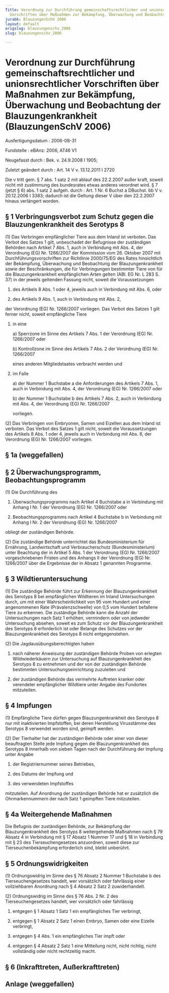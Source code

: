 ```yaml
---
Title: Verordnung zur Durchführung gemeinschaftsrechtlicher und unionsrechtlicher
  Vorschriften über Maßnahmen zur Bekämpfung, Überwachung und Beobachtung der Blauzungenkrankheit
jurabk: BlauzungenSchV 2006
layout: default
origslug: blauzungenschv_2006
slug: blauzungenschv_2006

---
```


# Verordnung zur Durchführung gemeinschaftsrechtlicher und unionsrechtlicher Vorschriften über Maßnahmen zur Bekämpfung, Überwachung und Beobachtung der Blauzungenkrankheit (BlauzungenSchV 2006)

Ausfertigungsdatum
:   2006-08-31

Fundstelle
:   eBAnz: 2006, AT46 V1

Neugefasst durch
:   Bek. v. 24.9.2008 I 1905;

Zuletzt geändert durch
:   Art. 14 V v. 13.12.2011 I 2720

Die v tritt gem. § 7 abs. 1 satz 2 mit ablauf des 22.2.2007 außer kraft, soweit nicht mit zustimmung des bundesrates etwas anderes verordnet wird. § 7 (jetzt § 6) abs. 1 satz 2 aufgeh. durch
:   Art. 1 Nr. 6 Buchst a DBuchst. bb V v. 20.12.2006 I 3383; dadurch ist die Geltung dieser V über den 22.2.2007 hinaus verlängert worden.

## § 1 Verbringungsverbot zum Schutz gegen die Blauzungenkrankheit des Serotyps 8

(1) Das Verbringen empfänglicher Tiere aus dem Inland ist verboten.
Das Verbot des Satzes 1 gilt, unbeschadet der Befugnisse der
zuständigen Behörden nach Artikel 7 Abs. 1, auch in Verbindung mit
Abs. 4, der Verordnung (EG) Nr. 1266/2007 der Kommission vom 26.
Oktober 2007 mit Durchführungsvorschriften zur Richtlinie 2000/75/EG
des Rates hinsichtlich der Bekämpfung, Überwachung und Beobachtung der
Blauzungenkrankheit sowie der Beschränkungen, die für Verbringungen
bestimmter Tiere von für die Blauzungenkrankheit empfänglichen Arten
gelten (ABl. EG Nr. L 283 S. 37) in der jeweils geltenden Fassung
nicht, soweit die Voraussetzungen

1.  des Artikels 8 Abs. 1 oder 4, jeweils auch in Verbindung mit Abs. 6,
    oder


2.  des Artikels 9 Abs. 1, auch in Verbindung mit Abs. 2,



der Verordnung (EG) Nr. 1266/2007 vorliegen. Das Verbot des Satzes 1
gilt ferner nicht, soweit empfängliche Tiere

1.  in eine

    a)  Sperrzone im Sinne des Artikels 7 Abs. 1 der Verordnung (EG) Nr.
        1266/2007 oder


    b)  Kontrollzone im Sinne des Artikels 7 Abs. 2 der Verordnung (EG) Nr.
        1266/2007



    eines anderen Mitgliedstaates verbracht werden und


2.  im Falle

    a)  der Nummer 1 Buchstabe a die Anforderungen des Artikels 7 Abs. 1, auch
        in Verbindung mit Abs. 4, der Verordnung (EG) Nr. 1266/2007 oder


    b)  der Nummer 1 Buchstabe b des Artikels 7 Abs. 2, auch in Verbindung mit
        Abs. 4, der Verordnung (EG) Nr. 1266/2007



    vorliegen.




(2) Das Verbringen von Embryonen, Samen und Eizellen aus dem Inland
ist verboten. Das Verbot des Satzes 1 gilt nicht, soweit die
Voraussetzungen des Artikels 8 Abs. 1 oder 4, jeweils auch in
Verbindung mit Abs. 6, der Verordnung (EG) Nr. 1266/2007 vorliegen.

## § 1a (weggefallen)

## § 2 Überwachungsprogramm, Beobachtungsprogramm

(1) Die Durchführung des

1.  Überwachungsprogramms nach Artikel 4 Buchstabe a in Verbindung mit
    Anhang I Nr. 1 der Verordnung (EG) Nr. 1266/2007 oder


2.  Beobachtungsprogramms nach Artikel 4 Buchstabe b in Verbindung mit
    Anhang I Nr. 2 der Verordnung (EG) Nr. 1266/2007



obliegt der zuständigen Behörde.

(2) Die zuständige Behörde unterrichtet das Bundesministerium für
Ernährung, Landwirtschaft und Verbraucherschutz (Bundesministerium)
unter Beachtung der in Artikel 5 Abs. 1 der Verordnung (EG) Nr.
1266/2007 vorgeschriebenen Fristen und des Anhangs II der Verordnung
(EG) Nr. 1266/2007 über die Ergebnisse der in Absatz 1 genannten
Programme.

## § 3 Wildtieruntersuchung

(1) Die zuständige Behörde führt zur Erkennung der Blauzungenkrankheit
des Serotyps 8 bei empfänglichen Wildtieren im Inland Untersuchungen
durch, um mit einer Wahrscheinlichkeit von 95 vom Hundert und einer
angenommenen Rate (Prävalenzschwelle) von 0,5 vom Hundert befallene
Tiere zu erkennen. Die zuständige Behörde kann die Anzahl der
Untersuchungen nach Satz 1 erhöhen, vermindern oder von jedweder
Untersuchung absehen, soweit es zum Schutz vor der Blauzungenkrankheit
des Serotyps 8 erforderlich ist oder Belange des Schutzes vor der
Blauzungenkrankheit des Serotyps 8 nicht entgegenstehen.

(2) Die Jagdausübungsberechtigten haben

1.  nach näherer Anweisung der zuständigen Behörde Proben von erlegten
    Wildwiederkäuern zur Untersuchung auf Blauzungenkrankheit des Serotyps
    8 zu entnehmen und der von der zuständigen Behörde bestimmten
    Untersuchungseinrichtung zuzuleiten und


2.  der zuständigen Behörde das vermehrte Auftreten kranker oder
    verendeter empfänglicher Wildtiere unter Angabe des Fundortes
    mitzuteilen.

## § 4 Impfungen

(1) Empfängliche Tiere dürfen gegen Blauzungenkrankheit des Serotyps 8
nur mit inaktivierten Impfstoffen, bei deren Herstellung Virusstämme
des Serotyps 8 verwendet worden sind, geimpft werden.


(2) Der Tierhalter hat der zuständigen Behörde oder einer von dieser
beauftragten Stelle jede Impfung gegen die Blauzungenkrankheit des
Serotyps 8 innerhalb von sieben Tagen nach der Durchführung der
Impfung unter Angabe

1.  der Registriernummer seines Betriebes,


2.  des Datums der Impfung und


3.  des verwendeten Impfstoffes



mitzuteilen. Auf Anordnung der zuständigen Behörde hat er zusätzlich
die Ohrmarkennummern der nach Satz 1 geimpften Tiere mitzuteilen.

## § 4a Weitergehende Maßnahmen

Die Befugnis der zuständigen Behörde, zur Bekämpfung der
Blauzungenkrankheit des Serotyps 8 weitergehende Maßnahmen nach § 79
Absatz 4 in Verbindung mit § 17 Absatz 1 Nummer 17 und § 18 in
Verbindung mit § 23 des Tierseuchengesetzes anzuordnen, soweit diese
zur Tierseuchenbekämpfung erforderlich sind, bleibt unberührt.

## § 5 Ordnungswidrigkeiten

(1) Ordnungswidrig im Sinne des § 76 Absatz 2 Nummer 1 Buchstabe b des
Tierseuchengesetzes handelt, wer vorsätzlich oder fahrlässig einer
vollziehbaren Anordnung nach § 4 Absatz 2 Satz 2 zuwiderhandelt.

(2) Ordnungswidrig im Sinne des § 76 Abs. 2 Nr. 2 des
Tierseuchengesetzes handelt, wer vorsätzlich oder fahrlässig

1.  entgegen § 1 Absatz 1 Satz 1 ein empfängliches Tier verbringt,


2.  entgegen § 1 Absatz 2 Satz 1 einen Embryo, Samen oder eine Eizelle
    verbringt,


3.  entgegen § 4 Abs. 1 ein empfängliches Tier impft oder


4.  entgegen § 4 Absatz 2 Satz 1 eine Mitteilung nicht, nicht richtig,
    nicht vollständig oder nicht rechtzeitig macht.

## § 6 (Inkrafttreten, Außerkrafttreten)

## Anlage (weggefallen)


